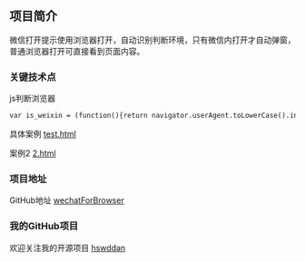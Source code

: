 ## 项目简介

微信打开提示使用浏览器打开，自动识别判断环境，只有微信内打开才自动弹窗，普通浏览器打开可直接看到页面内容。

### 关键技术点

js判断浏览器

```markdown
var is_weixin = (function(){return navigator.userAgent.toLowerCase().indexOf('micromessenger') !== -1})();


```

具体案例 [test.html](https://hswddan.github.io/wechatForBrowser/test.html)

案例2 [2.html](https://hswddan.github.io/wechatForBrowser/2.html)

### 项目地址

GitHub地址 [wechatForBrowser](https://github.com/hswddan/wechatForBrowser)

### 我的GitHub项目

欢迎关注我的开源项目 [hswddan](https://github.com/hswddan) 
